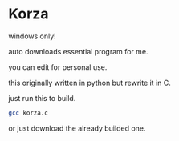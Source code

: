 # Korza
windows only!

auto downloads essential program for me.

you can edit for personal use.

this originally written in python but rewrite it in C.

just run this to build.
```sh
gcc korza.c
```

or just download the already builded one.
